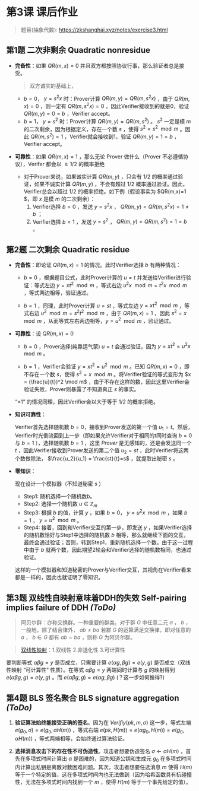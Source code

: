 # 第3课 课后作业

> 题目(抽象代数): https://zkshanghai.xyz/notes/exercise3.html


## 第1题 二次非剩余 Quadratic nonresidue

- **完备性**：如果 $QR(m, x)=0$ 并且双方都按照协议行事，那么验证者总是接受。

   > 双方诚实的基础上，

  - $b=0$， $y=s^2x$ 时：Prover计算 $QR(m,y)=QR(m,s^2x)$ ，由于 $QR(m,x)=0$ ，则一定有 $QR(m,s^2x)=0$ ，因此Verifier接收到的就是0，验证 $QR(m,y)=0=b$ ，Verifier accept。
  - $b=1$， $y = s^2$ 时：Prover计算 $QR(m,y)=QR(m,s^2)$ 。 $s^2$ 一定是模 $m$ 的二次剩余，因为根据定义，存在一个数 $s$ ，使得 $s^2 = s^2 \mod m$ 。因此 $QR(m,s^2)=1$ ，Verifier就会接收到1，验证 $QR(m,y)=1=b$ ，Verifier accept。

- **可靠性**：如果 $QR(m, x)=1$ ，那么无论 Prover 做什么（Prover 不必遵循协议），Verifer 都会以 $\geq 1 / 2$ 的概率拒绝

  - 对于Prover来说，如果诚实计算 $QR(m,y)$ ，只会有 $1/2$ 的概率通过验证，如果不诚实计算 $QR(m,y)$ ，不会有超过 $1/2$ 概率通过验证。因此，Verifier总会以超过 $1/2$ 的概率拒绝。如下例（假设事实为 $QR(m,x)=1 $，即 $x$ 是模 $m$ 的二次剩余）：
    1. Verifier选择 $b=0$ ，发送 $y = s^2x$ ， $QR(m,y)=QR(m,s^2x)=1 \neq b$ ；
    2. Verifier选择 $b=1$ ，发送 $y=s^2$ ， $QR(m,y)=QR(m,s^2)=1=b$ 。

## 第2题 二次剩余 Quadratic residue

- **完备性**：即论证 $QR(m,x)=1$ 的情况。此时Verifier选择 $b$ 有两种情况：

   - $b=0$ ，根据题目公式，此时Prover计算的 $u=t$ 并发送给Verifier进行验证：等式左边 $y = xt^2 \mod m$ ，等式右边 $u^2 x \mod m = t^2x \mod m$ ，等式两边相等，验证通过。

   - $b=1$ ，同理，此时Prover计算 $u = st$ ，等式左边 $y = xt^2 \mod m$ ，等式右边 $u^2 \mod m = s^2t^2 \mod m$ ，由于 $QR(m,x)=1$ ，因此 $s^2 = x \mod m$ ，从而等式左右两边相等，$y = u^2 \mod m$ ，验证通过。

- **可靠性**：设 $QR(m,x)=0$ 

   - $b=0$ ，Prover选择(纯靠运气蒙) $u=t$ 会通过验证，因为 $y=xt^2 = u^2x \mod m$ 。

   - $b=1$ ，Verifier会验证 $y = xt^2 = u^2 \mod m$ 。已知 $QR(m,x)=0$ ，即不存在一个数 $s$，使得 $s^2 = x \mod m$ 。将Verifier验证的等式变形为 $x = (\frac{u}{t})^2 \mod m$ ，由于不存在这样的数，因此这里Verifier会验证失败，Prover则暴露了不知道真正 $s$ 的事实。

   “=1” 的情况同理，因此Verifier会以大于等于 $1/2$ 的概率拒绝。

- **知识可靠性**：
  
   Verifier首先选择随机数 $b=0$，接收到Prover发送的第一个值 $u_1 = t$。然后，Verifier时光倒流回到上一步（即如果允许Verifier对于相同的t同时查询 $b=0$ 与 $b=1$ ），选择随机数 $b=1$ ，这里 $Prover$ 是无感知的，还是会发送同一个 $t$ ，因此Verifier接收到Prover发送的第二个值 $u_2 = st$ ，此时Verifier将这两个数做除法， $\frac{u_2}{u_1} = \frac{st}{t}=s$ ，就提取出秘密 $s$ 。

- **零知识**：

  现在设计一个模拟器（不知道秘密 $s$ ）
   - Step1: 随机选择一个随机数$b$。
   - Step2: 选择一个随机数 $u \in \mathbb{Z}_{m}$ 
   - Step3: 根据 $b$  的值，计算 $y$ ，如果 $b=0$， $y=u^2x \mod m$ ，如果 $b=1$ ， $y = u^2 \mod m$ 。
   - Step4: 接着，回到和Verifier交互的第一步，即发送 $y$ ，如果Verifier选择的随机数恰好与Step1中选择的随机数 $b$ 相等，那么就继续下面的交互，最终会通过验证；否则，转到Step1，重新随机选择一个数。由于这一过程中由于 $b$ 就两个数，因此期望2轮会和Verifier选择的随机数相同，也通过验证。

   这样的一个模拟器和知道秘密的Prover与Verifier交互，其视角在Verifier看来都是一样的，因此也就证明了零知识。

## 第3题 双线性自映射意味着DDH的失效 Self-pairing implies failure of DDH *(ToDo)*
> 阿贝尔群：亦称交换群。一种重要的群类。对于群 $G$ 中任意二元 $a$ ， $b$ ，一般地，除了结合律外， $ab≠ba$ 若群 $G$ 的运算满足交换律，即对任意的 $a$ ， $b∈G$ 都有 $ab=ba$ ，则称 $G$ 为阿贝尔群。

> [双线性映射](https://www.bilibili.com/video/BV11M411m7Qq/?spm_id_from=333.337.search-card.all.click&vd_source=0dd037413d496f35de84d58a72548d41)：1.双线性 2.非退化性 3.可计算性

要判断等式 $\alpha \beta g = y$ 是否成立，只需要计算 $e(\alpha g, \beta g) = e(y, g)$ 是否成立（双线性映射 “可计算性” 性质）。在等式 $\alpha \beta g = y$ 两端同时计算与 $g$ 的映射得到 $e(\alpha \beta g, g) = e(y, g)$ 。而 $e(\alpha \beta g, g) = e(\alpha g, \beta g)$ (？这一步如何推得?)

## 第4题 BLS 签名聚合 BLS signature aggregation *(ToDo)*

1. **验证算法始终能接受正确的签名**。因为在 $Verifiy(pk,m,\sigma)$ 这一步，等式左端 $e(g_0,\sigma) = e(g_0, \alpha H(m))$ ，等式右端 $e(pk,H(m)) = e(\alpha g_0, H(m))= e(g_0,\alpha H(m))$ ，等式两端相等，会始终通过算法验证。

2. **选择消息攻击下的存在性不可伪造性**。攻击者想要伪造签名 $\sigma \leftarrow \alpha H(m)$ ，首先在多项式时间计算出 $\alpha$ 是困难的，因为知道公钥和生成元 $g_0$ 在多项式时间内计算出私钥是离散对数困难问题。其次，攻击者想要任选消息 $m$ 使得 $H(m)$ 等于一个特定的值，这在多项式时间内也无法做到（因为哈希函数具有抗碰撞性，无法在多项式时间内找到一个 $m$ ，使得 $H(m)$ 等于一个事先给定的值）。

